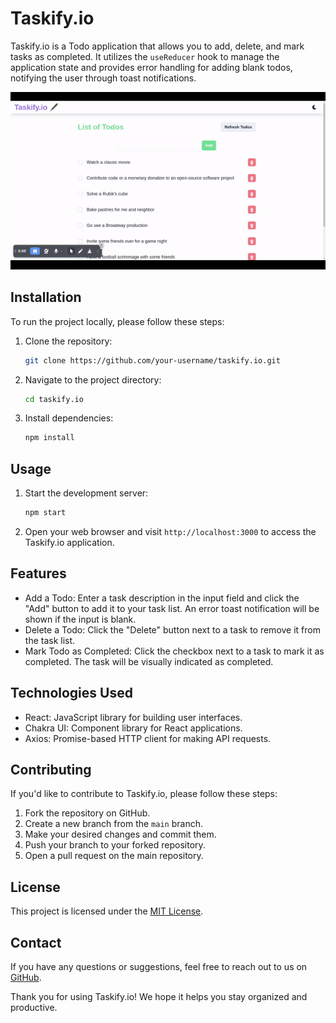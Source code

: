 # Taskify.io

Taskify.io is a Todo application that allows you to add, delete, and mark tasks as completed. It utilizes the `useReducer` hook to manage the application state and provides error handling for adding blank todos, notifying the user through toast notifications.

![Taskify](public/taskify.gif)


## Installation

To run the project locally, please follow these steps:

1. Clone the repository:

   ```bash
   git clone https://github.com/your-username/taskify.io.git
   ```

2. Navigate to the project directory:

   ```bash
   cd taskify.io
   ```

3. Install dependencies:

   ```bash
   npm install
   ```

## Usage

1. Start the development server:

   ```bash
   npm start
   ```

2. Open your web browser and visit `http://localhost:3000` to access the Taskify.io application.

## Features

- Add a Todo: Enter a task description in the input field and click the "Add" button to add it to your task list. An error toast notification will be shown if the input is blank.
- Delete a Todo: Click the "Delete" button next to a task to remove it from the task list.
- Mark Todo as Completed: Click the checkbox next to a task to mark it as completed. The task will be visually indicated as completed.

## Technologies Used

- React: JavaScript library for building user interfaces.
- Chakra UI: Component library for React applications.
- Axios: Promise-based HTTP client for making API requests.

## Contributing

If you'd like to contribute to Taskify.io, please follow these steps:

1. Fork the repository on GitHub.
2. Create a new branch from the `main` branch.
3. Make your desired changes and commit them.
4. Push your branch to your forked repository.
5. Open a pull request on the main repository.

## License

This project is licensed under the [MIT License](LICENSE).

## Contact

If you have any questions or suggestions, feel free to reach out to us on [GitHub](https://github.com/Varu98).

Thank you for using Taskify.io! We hope it helps you stay organized and productive.